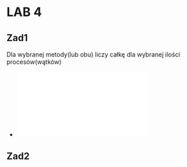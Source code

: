 # LAB 4
## Zad1
Dla wybranej metody(lub obu) liczy całkę dla wybranej ilości procesów(wątków)
* ![Zad1](Zad1.c)

## Zad2
